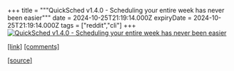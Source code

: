 +++
title = """QuickSched v1.4.0 - Scheduling your entire week has never been easier"""
date = 2024-10-25T21:19:14.000Z
expiryDate = 2024-10-25T21:19:14.000Z
tags = ["reddit","cli"]
+++
[![QuickSched v1.4.0 - Scheduling your entire week has never been easier](https://external-preview.redd.it/bHNsMTY0MDd5eXdkMRn8Ghm_a7Ix2kYxQfRAQwWHw0AzPLLma8PE5PlWX1-Y.png?width=640&crop=smart&auto=webp&s=66b5487f76692b7933405b615040ee6bc08f40bf "QuickSched v1.4.0 - Scheduling your entire week has never been easier")](https://www.reddit.com/r/commandline/comments/1gc51sa/quicksched_v140_scheduling_your_entire_week_has/)

  
[\[link\]](https://v.redd.it/zcndc407yywd1) [\[comments\]](https://www.reddit.com/r/commandline/comments/1gc51sa/quicksched_v140_scheduling_your_entire_week_has/)

[[source]](https://www.reddit.com/r/commandline/comments/1gc51sa/quicksched_v140_scheduling_your_entire_week_has/)
